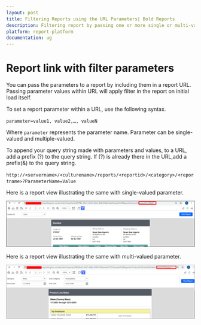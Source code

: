 ```yaml
---
layout: post
title: Filtering Reports using the URL Parameters| Bold Reports
description: Filtering report by passing one or more single or multi-valued parameters to the Reports URL in Bold Reports.
platform: report-platform
documentation: ug
---
```

# Report link with filter parameters

You can pass the parameters to a report by including them in a report URL. Passing parameter values within URL will apply filter in the report on initial load itself.

To set a report parameter within a URL, use the following syntax.

`parameter=value1, value2,…, valueN`

Where `parameter` represents the parameter name.
Parameter can be single-valued and multiple-valued.

To append your query string made with parameters and values, to a URL, add a prefix (?) to the query string. If (?) is already there in the URL,add a prefix(&) to the query string.

`http://<servername>/<culturename>/reports/<reportid>/<category>/<reportname>?ParameterName=Value`

Here is a report view illustrating the same with single-valued parameter.

![URLFilterParameterValue](/static/assets/on-premise/images/how-to/pass-singleparameter-in-url.png)

Here is a report view illustrating the same with multi-valued parameter.

![URLFilterParameterValues](/static/assets/on-premise/images/how-to/pass-multipleparameter-in-url.png)
